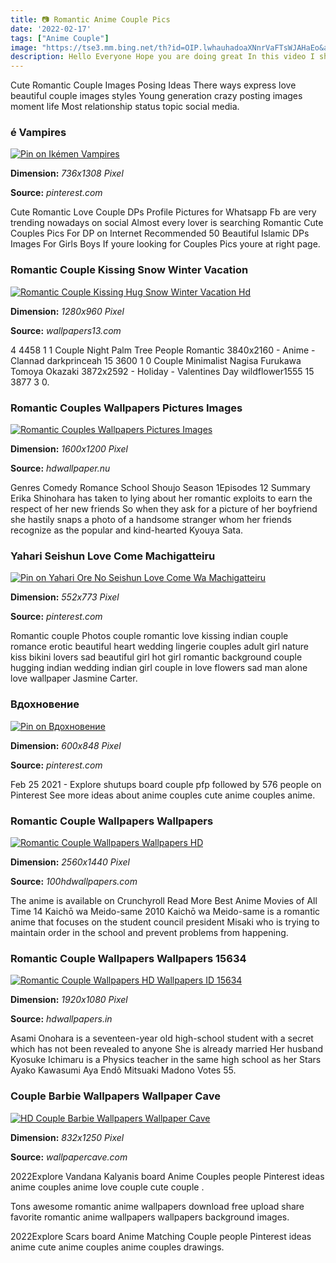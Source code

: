 ```yaml
---
title: 📷 Romantic Anime Couple Pics
date: '2022-02-17'
tags: ["Anime Couple"]
image: "https://tse3.mm.bing.net/th?id=OIP.lwhauhadoaXNnrVaFTsWJAHaEo&amp;pid=15.1"
description: Hello Everyone Hope you are doing great In this video I show you how to draw a Valentines Anime Couple scenery using oil pastels step by step for begi.
---
```




Cute Romantic Couple Images Posing Ideas There ways express love beautiful couple images styles Young generation crazy posting images moment life Most relationship status topic social media.



### é Vampires

[![Pin on Ikémen Vampires](https://i.pinimg.com/736x/9f/c1/f8/9fc1f819abee72a211f6aed31ec14558.jpg)](https://i.pinimg.com/736x/9f/c1/f8/9fc1f819abee72a211f6aed31ec14558.jpg)


**Dimension:** _736x1308 Pixel_ 

**Source:** _pinterest.com_ 


Cute Romantic Love Couple DPs Profile Pictures for Whatsapp Fb are very trending nowadays on social Almost every lover is searching Romantic Cute Couples Pics For DP on Internet Recommended 50 Beautiful Islamic DPs Images For Girls Boys If youre looking for Couples Pics youre at right page.


### Romantic Couple Kissing Snow Winter Vacation 

[![Romantic Couple Kissing Hug Snow Winter Vacation Hd ](https://www.wallpapers13.com/wp-content/uploads/2020/09/Romantic-couple-kissing-hug-snow-winter-vacation-Hd-wallpaper-1280x960.jpg)](https://www.wallpapers13.com/wp-content/uploads/2020/09/Romantic-couple-kissing-hug-snow-winter-vacation-Hd-wallpaper-1280x960.jpg)


**Dimension:** _1280x960 Pixel_ 

**Source:** _wallpapers13.com_ 


4 4458 1 1 Couple Night Palm Tree People Romantic 3840x2160 - Anime - Clannad darkprinceah 15 3600 1 0 Couple Minimalist Nagisa Furukawa Tomoya Okazaki 3872x2592 - Holiday - Valentines Day wildflower1555 15 3877 3 0.


### Romantic Couples Wallpapers Pictures Images

[![Romantic Couples Wallpapers Pictures Images](https://www.hdwallpaper.nu/wp-content/uploads/2015/10/romantic-couple-funny-wallpapers.jpg)](https://www.hdwallpaper.nu/wp-content/uploads/2015/10/romantic-couple-funny-wallpapers.jpg)


**Dimension:** _1600x1200 Pixel_ 

**Source:** _hdwallpaper.nu_ 


Genres Comedy Romance School Shoujo Season 1Episodes 12 Summary Erika Shinohara has taken to lying about her romantic exploits to earn the respect of her new friends So when they ask for a picture of her boyfriend she hastily snaps a photo of a handsome stranger whom her friends recognize as the popular and kind-hearted Kyouya Sata.


###  Yahari Seishun Love Come Machigatteiru

[![Pin on Yahari Ore No Seishun Love Come Wa Machigatteiru](https://i.pinimg.com/736x/e2/07/8f/e2078fae9531c75323766c735a5bcf53.jpg)](https://i.pinimg.com/736x/e2/07/8f/e2078fae9531c75323766c735a5bcf53.jpg)


**Dimension:** _552x773 Pixel_ 

**Source:** _pinterest.com_ 


Romantic couple Photos couple romantic love kissing indian couple romance erotic beautiful heart wedding lingerie couples adult girl nature kiss bikini lovers sad beautiful girl hot girl romantic background couple hugging indian wedding indian girl couple in love flowers sad man alone love wallpaper Jasmine Carter.


###  Вдохновение

[![Pin on Вдохновение](https://i.pinimg.com/736x/e8/fb/ea/e8fbea5abc0584a162a297b3010369a8.jpg)](https://i.pinimg.com/736x/e8/fb/ea/e8fbea5abc0584a162a297b3010369a8.jpg)


**Dimension:** _600x848 Pixel_ 

**Source:** _pinterest.com_ 


Feb 25 2021 - Explore shutups board couple pfp followed by 576 people on Pinterest See more ideas about anime couples cute anime couples anime.


### Romantic Couple Wallpapers Wallpapers

[![Romantic Couple Wallpapers  Wallpapers HD](http://www.100hdwallpapers.com/wallpapers/2560x1440/romantic_couple-hd_wallpapers.jpg)](http://www.100hdwallpapers.com/wallpapers/2560x1440/romantic_couple-hd_wallpapers.jpg)


**Dimension:** _2560x1440 Pixel_ 

**Source:** _100hdwallpapers.com_ 


The anime is available on Crunchyroll Read More Best Anime Movies of All Time 14 Kaichō wa Meido-same 2010 Kaichō wa Meido-same is a romantic anime that focuses on the student council president Misaki who is trying to maintain order in the school and prevent problems from happening.


### Romantic Couple Wallpapers Wallpapers 15634

[![Romantic Couple Wallpapers  HD Wallpapers  ID 15634](http://www.hdwallpapers.in/download/romantic_couple-1920x1080.jpg)](http://www.hdwallpapers.in/download/romantic_couple-1920x1080.jpg)


**Dimension:** _1920x1080 Pixel_ 

**Source:** _hdwallpapers.in_ 


Asami Onohara is a seventeen-year old high-school student with a secret which has not been revealed to anyone She is already married Her husband Kyosuke Ichimaru is a Physics teacher in the same high school as her Stars Ayako Kawasumi Aya Endô Mitsuaki Madono Votes 55.


### Couple Barbie Wallpapers Wallpaper Cave

[![HD Couple Barbie Wallpapers  Wallpaper Cave](https://wallpapercave.com/wp/wp4380408.jpg)](https://wallpapercave.com/wp/wp4380408.jpg)


**Dimension:** _832x1250 Pixel_ 

**Source:** _wallpapercave.com_ 



 2022Explore Vandana Kalyanis board Anime Couples people Pinterest ideas anime couples anime love couple cute couple .


Tons awesome romantic anime wallpapers download free upload share favorite romantic anime wallpapers wallpapers background images.


 2022Explore Scars board Anime Matching Couple people Pinterest ideas anime cute anime couples anime couples drawings.




